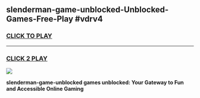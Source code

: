 
## slenderman-game-unblocked-Unblocked-Games-Free-Play #vdrv4
<h3>
<a href="https://us.freeplayer.one?title=slenderman-game-unblocked&ref=9M">CLICK TO PLAY</a></h3>
<hr>

<h3>
<a href="https://us.freeplayer.one?title=slenderman-game-unblocked&ref=9M">CLICK 2 PLAY</a>
  
</h3>

<a href="https://us.freeplayer.one?title=slenderman-game-unblocked&ref=9M"><img src="https://clearcache.store/games.png"></a>


**slenderman-game-unblocked games unblocked: Your Gateway to Fun and Accessible Online Gaming**
